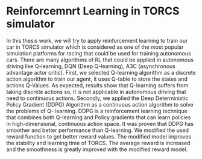 # Reinforcemnrt Learning in TORCS simulator
In this thesis work, we will try to apply reinforcement learning to train our car in TORCS simulator which is considered as one of the most popular simulation platforms for racing that could be used for training autonomous cars. There are many algorithms of RL that could be applied in autonomous driving like Q-learning, DQN (Deep Q-learning), A3C (asynchronous advantage actor critic). First, we selected Q-learning algorithm as a discrete action algorithm to train our agent, it uses Q-table to store the states and actions Q-Values. As expected, results show that Q-learning suffers from taking discrete actions so, it is not applicable in autonomous driving that need to continuous actions. Secondly, we applied the Deep Deterministic Policy Gradient (DDPG) Algorithm as a continuous action algorithm to solve the problems of Q- learning. DDPG is a reinforcement learning technique that combines both Q-learning and Policy gradients that can learn policies in high-dimensional, continuous action space. It was proven that DDPG has smoother and better performance than Q-learning. We modified the used reward function to get better reward values. The modified model improves the stability and learning time of TORCS. The average reward is increased and the smoothness is greatly improved with the modified reward model.
